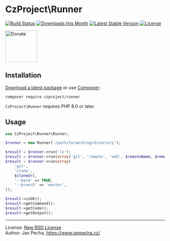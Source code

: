 # CzProject\Runner

[![Build Status](https://github.com/czproject/runner/workflows/Build/badge.svg)](https://github.com/czproject/runner/actions)
[![Downloads this Month](https://img.shields.io/packagist/dm/czproject/runner.svg)](https://packagist.org/packages/czproject/runner)
[![Latest Stable Version](https://poser.pugx.org/czproject/runner/v/stable)](https://github.com/czproject/runner/releases)
[![License](https://img.shields.io/badge/license-New%20BSD-blue.svg)](https://github.com/czproject/runner/blob/master/license.md)

<a href="https://www.janpecha.cz/donate/"><img src="https://buymecoffee.intm.org/img/donate-banner.v1.svg" alt="Donate" height="100"></a>

## Installation

[Download a latest package](https://github.com/czproject/runner/releases) or use [Composer](http://getcomposer.org/):

```
composer require czproject/runner
```

`CzProject\Runner` requires PHP 8.0 or later.


## Usage

``` php
use CzProject\Runner\Runner;

$runner = new Runner('/path/to/working/directory');

$result = $runner->run('ls');
$result = $runner->run(array('git', 'remote', 'add', $remoteName, $remoteUrl));
$result = $runner->run(array(
	'git',
	'clone',
	$cloneUrl,
	'--bare' => TRUE,
	'--branch' => 'master',
));

$result->isOk();
$result->getCommand();
$result->getCode();
$result->getOutput();
```

------------------------------

License: [New BSD License](license.md)
<br>Author: Jan Pecha, https://www.janpecha.cz/
